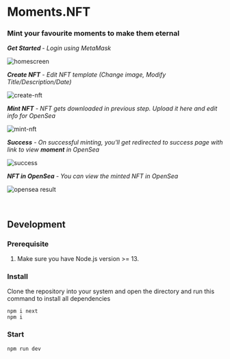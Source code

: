 # Moments.NFT

### Mint your favourite moments to make them eternal 

<p><i><b>Get Started </b> - Login using MetaMask</i></p>

![homescreen](https://user-images.githubusercontent.com/64327599/189872456-cf98719f-1f4b-42fb-b7f8-e2ba0671985b.png)

<p><i><b>Create NFT</b> - Edit NFT template (Change image, Modify Title/Description/Date)</i></p>

![create-nft](https://user-images.githubusercontent.com/64327599/189872497-1d0b80c4-fec5-49cd-af48-c08e353a0bf2.png)

<p><i><b>Mint NFT</b> - NFT gets downloaded in previous step. Upload it here and edit info for OpenSea</i></p>

![mint-nft](https://user-images.githubusercontent.com/64327599/189872518-9965393d-da42-47e8-af04-4cf402e03086.png)

<p><i><b>Success</b> - On successful minting, you'll get redirected to success page with link to view <b>moment</b> in OpenSea</i></p>

![success](https://user-images.githubusercontent.com/64327599/189872543-5d3e1344-86fb-43c3-859a-785acbfadb49.png)

<p><i><b>NFT in OpenSea</b> - You can view the minted NFT in OpenSea</i></p>

![opensea result](https://user-images.githubusercontent.com/64327599/189872576-301f21cd-ce35-4f30-a206-db15330faf86.png)


<br/>

## Development

### Prerequisite
1. Make sure you have Node.js version >= 13.

### Install
Clone the repository into your system and open the directory and run this command to install all dependencies

```
npm i next
npm i
```

 
### Start

```
npm run dev
```
